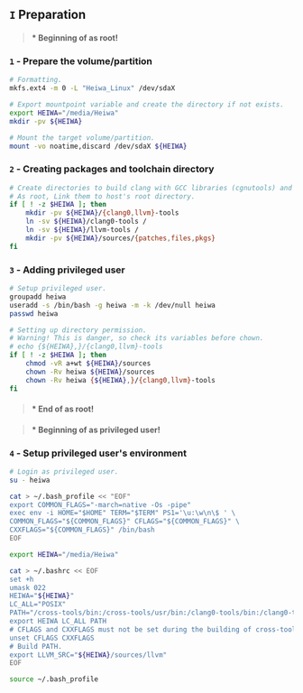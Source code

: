 ## `I` Preparation
> #### * Beginning of as root!
### `1` - Prepare the volume/partition
```sh
# Formatting.
mkfs.ext4 -m 0 -L "Heiwa_Linux" /dev/sdaX

# Export mountpoint variable and create the directory if not exists.
export HEIWA="/media/Heiwa"
mkdir -pv ${HEIWA}

# Mount the target volume/partition.
mount -vo noatime,discard /dev/sdaX ${HEIWA}
```

### `2` - Creating packages and toolchain directory
```sh
# Create directories to build clang with GCC libraries (cgnutools) and the final toolchain without GCC libraries.
# As root, Link them to host's root directory.
if [ ! -z $HEIWA ]; then
    mkdir -pv ${HEIWA}/{clang0,llvm}-tools
    ln -sv ${HEIWA}/clang0-tools /
    ln -sv ${HEIWA}/llvm-tools /
    mkdir -pv ${HEIWA}/sources/{patches,files,pkgs}
fi
```

### `3` - Adding privileged user
```sh
# Setup privileged user.
groupadd heiwa
useradd -s /bin/bash -g heiwa -m -k /dev/null heiwa
passwd heiwa

# Setting up directory permission.
# Warning! This is danger, so check its variables before chown.
# echo {${HEIWA},}/{clang0,llvm}-tools
if [ ! -z $HEIWA ]; then
    chmod -vR a+wt ${HEIWA}/sources
    chown -Rv heiwa ${HEIWA}/sources
    chown -Rv heiwa {${HEIWA},}/{clang0,llvm}-tools
fi
```
> #### * End of as root!

> #### * Beginning of as privileged user!
### `4` - Setup privileged user's environment
```sh
# Login as privileged user.
su - heiwa

cat > ~/.bash_profile << "EOF"
export COMMON_FLAGS="-march=native -Os -pipe"
exec env -i HOME="$HOME" TERM="$TERM" PS1='\u:\w\n\$ ' \
COMMON_FLAGS="${COMMON_FLAGS}" CFLAGS="${COMMON_FLAGS}" \
CXXFLAGS="${COMMON_FLAGS}" /bin/bash
EOF

export HEIWA="/media/Heiwa"

cat > ~/.bashrc << EOF
set +h
umask 022
HEIWA="${HEIWA}"
LC_ALL="POSIX"
PATH="/cross-tools/bin:/cross-tools/usr/bin:/clang0-tools/bin:/clang0-tools/usr/bin:/llvm-tools/bin:/llvm-tools/usr/bin:/bin:/usr/bin"
export HEIWA LC_ALL PATH
# CFLAGS and CXXFLAGS must not be set during the building of cross-tools.
unset CFLAGS CXXFLAGS
# Build PATH.
export LLVM_SRC="${HEIWA}/sources/llvm"
EOF

source ~/.bash_profile
